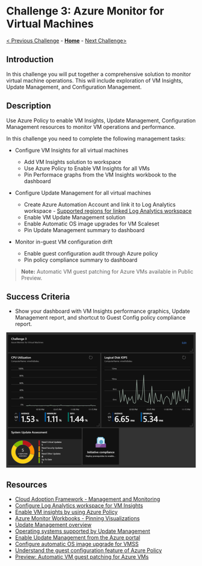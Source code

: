# Challenge 3: Azure Monitor for Virtual Machines

[< Previous Challenge](./02-Monitoring-Basics-And-Dashboards.md) - **[Home](../README.md)** - [Next Challenge>](04-Azure-Monitor-For-Applications.md)

## Introduction

In this challenge you will put together a comprehensive solution to monitor virtual machine operations. This will include exploration of VM Insights, Update Management, and Configuration Management.

## Description

Use Azure Policy to enable VM Insights, Update Management, Configuration Management resources to monitor VM operations and performance.

In this challenge you need to complete the following management tasks:

- Configure VM Insights for all virtual machines
  - Add VM Insights solution to workspace
  - Use Azure Policy to Enable VM Insights for all VMs
  - Pin Performace graphs from the VM Insights workbook to the dashboard

- Configure Update Management for all virtual machines
  - Create Azure Automation Account and link it to Log Analytics workspace - [Supported regions for linked Log Analytics workspace](https://docs.microsoft.com/en-us/azure/automation/update-management/enable-from-portal#enable-update-management)
  - Enable VM Update Management solution
  - Enable Automatic OS image upgrades for VM Scaleset
  - Pin Update Management summary to dashboard

- Monitor in-guest VM configuration drift
  - Enable guest configuration audit through Azure policy
  - Pin policy compliance summary to dashboard

>**Note:** Automatic VM guest patching for Azure VMs available in Public Preview.

## Success Criteria

- Show your dashboard with VM Insights performance graphics, Update Management report, and shortcut to Guest Config policy compliance report.

![Example of Final Dashboard](../Images/03-01-Final-Dashboard-Example.png)

## Resources

- [Cloud Adoption Framework - Management and Monitoring](https://docs.microsoft.com/en-us/azure/cloud-adoption-framework/ready/enterprise-scale/management-and-monitoring)
- [Configure Log Analytics workspace for VM Insights](https://docs.microsoft.com/en-us/azure/azure-monitor/vm/vminsights-configure-workspace?tabs=CLI#add-vminsights-solution-to-workspace)
- [Enable VM insights by using Azure Policy](https://docs.microsoft.com/en-us/azure/azure-monitor/vm/vminsights-enable-policy)
- [Azure Monitor Workbooks - Pinning Visualizations](https://docs.microsoft.com/en-us/azure/azure-monitor/visualize/workbooks-overview#pinning-visualizations)
- [Update Management overview](https://docs.microsoft.com/en-us/azure/automation/update-management/overview)
- [Operating systems supported by Update Management](https://docs.microsoft.com/en-Us/azure/automation/update-management/operating-system-requirements#:~:text=Update%20Management%20does%20not%20support%20safely%20automating%20update,managing%20OS%20image%20upgrades%20on%20your%20scale%20set)
- [Enable Update Management from the Azure portal](https://docs.microsoft.com/en-us/azure/automation/update-management/enable-from-portal#enable-update-management)
- [Configure automatic OS image upgrade for VMSS](https://docs.microsoft.com/en-us/azure/virtual-machine-scale-sets/virtual-machine-scale-sets-automatic-upgrade)
- [Understand the guest configuration feature of Azure Policy](https://docs.microsoft.com/en-us/azure/governance/policy/concepts/guest-configuration)
- [Preview: Automatic VM guest patching for Azure VMs](https://docs.microsoft.com/en-us/azure/virtual-machines/automatic-vm-guest-patching)